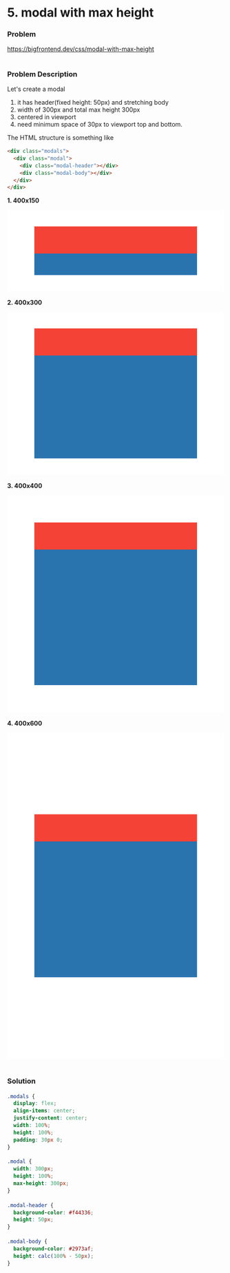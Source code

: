 # 5. modal with max height

### Problem

https://bigfrontend.dev/css/modal-with-max-height

#

### Problem Description

Let's create a modal

1. it has header(fixed height: 50px) and stretching body
2. width of 300px and total max height 300px
3. centered in viewport
4. need minimum space of 30px to viewport top and bottom.

The HTML structure is something like

```html
<div class="modals">
  <div class="modal">
    <div class="modal-header"></div>
    <div class="modal-body"></div>
  </div>
</div>
```

**1. 400x150**

<kbd>![result 1](result-1.png)</kbd>

**2. 400x300**

<kbd>![result 2](result-2.png)</kbd>

**3. 400x400**

<kbd>![result 3](result-3.png)</kbd>

**4. 400x600**

<kbd>![result 4](result-4.png)</kbd>

#

### Solution

```css
.modals {
  display: flex;
  align-items: center;
  justify-content: center;
  width: 100%;
  height: 100%;
  padding: 30px 0;
}

.modal {
  width: 300px;
  height: 100%;
  max-height: 300px;
}

.modal-header {
  background-color: #f44336;
  height: 50px;
}

.modal-body {
  background-color: #2973af;
  height: calc(100% - 50px);
}
```
